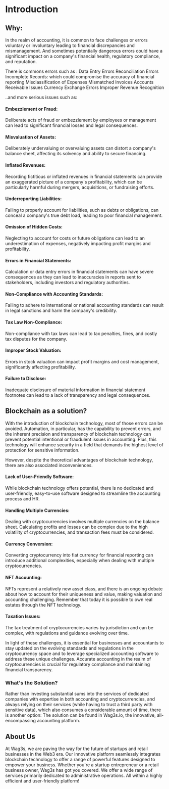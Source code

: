 # Introduction

## Why:

In the realm of accounting, it is common to face challenges or errors voluntary or involuntary leading to financial discrepancies and mismanagement. And sometimes potentially dangerous errors could have a significant impact on a company's financial health, regulatory compliance, and reputation.

There is commons errors such as : 
Data Entry Errors
Reconciliation Errors
Incomplete Records: which could compromise the accuracy of financial reporting
Misclassification of Expenses
Mismatched Invoices
Accounts Receivable Issues
Currency Exchange Errors
Improper Revenue Recognition

..and more serious issues such as: 

#### Embezzlement or Fraud:

Deliberate acts of fraud or embezzlement by employees or management can lead to significant financial losses and legal consequences.

#### Misvaluation of Assets:
Deliberately undervaluing or overvaluing assets can distort a company's balance sheet, affecting its solvency and ability to secure financing.

#### Inflated Revenues: 
Recording fictitious or inflated revenues in financial statements can provide an exaggerated picture of a company's profitability, which can be particularly harmful during mergers, acquisitions, or fundraising efforts.

#### Underreporting Liabilities: 
Failing to properly account for liabilities, such as debts or obligations, can conceal a company's true debt load, leading to poor financial management.

#### Omission of Hidden Costs:
Neglecting to account for costs or future obligations can lead to an underestimation of expenses, negatively impacting profit margins and profitability.

#### Errors in Financial Statements: 
Calculation or data entry errors in financial statements can have severe consequences as they can lead to inaccuracies in reports sent to stakeholders, including investors and regulatory authorities.

#### Non-Compliance with Accounting Standards: 
Failing to adhere to international or national accounting standards can result in legal sanctions and harm the company's credibility.

#### Tax Law Non-Compliance: 
Non-compliance with tax laws can lead to tax penalties, fines, and costly tax disputes for the company.

#### Improper Stock Valuation: 
Errors in stock valuation can impact profit margins and cost management, significantly affecting profitability.

#### Failure to Disclose: 
Inadequate disclosure of material information in financial statement footnotes can lead to a lack of transparency and legal consequences.

## Blockchain as a solution?

With the introduction of blockchain technology,  most of those errors can be avoided. Automation, in particular, has the capability to prevent errors, and the inherent precision and transparency of blockchain technology can prevent potential intentional or fraudulent issues in accounting. Plus, this technology will enhance security in a field that demands the highest level of protection for sensitive information.

However, despite the theoretical advantages of blockchain technology, there are also associated inconveniences.

#### Lack of User-Friendly Software: 
While blockchain technology offers potential, there is no dedicated and user-friendly, easy-to-use software designed to streamline the accounting process and HR.

#### Handling Multiple Currencies: 
Dealing with cryptocurrencies involves multiple currencies on the balance sheet. Calculating profits and losses can be complex due to the high volatility of cryptocurrencies, and transaction fees must be considered.

#### Currency Conversion: 
Converting cryptocurrency into fiat currency for financial reporting can introduce additional complexities, especially when dealing with multiple cryptocurrencies.

#### NFT Accounting: 
NFTs represent a relatively new asset class, and there is an ongoing debate about how to account for their uniqueness and value, making valuation and accounting challenging. Remember that today it is possible to own real estates through the NFT technology.  

#### Taxation Issues: 
The tax treatment of cryptocurrencies varies by jurisdiction and can be complex, with regulations and guidance evolving over time.

In light of these challenges, it is essential for businesses and accountants to stay updated on the evolving standards and regulations in the cryptocurrency space and to leverage specialized accounting software to address these unique challenges. Accurate accounting in the realm of cryptocurrencies is crucial for regulatory compliance and maintaining financial transparency.

### What's the Solution?
Rather than investing substantial sums into the services of dedicated companies with expertise in both accounting and cryptocurrencies, and always relying on their services (while having to trust a third party with sensitive data), which also consumes a considerable amount of time, there is another option:
The solution can be found in Wag3s.io, the innovative, all-encompassing accounting platform.

## About Us
At Wag3s, we are paving the way for the future of startups and retail businesses in the Web3 era. Our innovative platform seamlessly integrates blockchain technology to offer a range of powerful features designed to empower your business. Whether you're a startup entrepreneur or a retail business owner, Wag3s has got you covered.
We offer a wide range of services primarily dedicated to administrative operations. All within a highly efficient and user-friendly platform!
